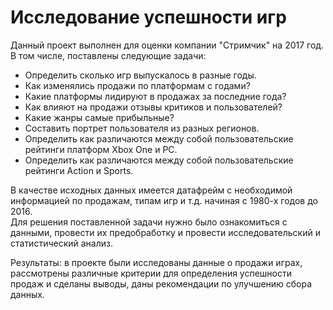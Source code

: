 # Исследование успешности игр
  
Данный проект выполнен для оценки компании "Стримчик" на 2017 год. В том числе, поставлены следующие задачи:  
- Определить сколько игр выпускалось в разные годы.
- Как изменялись продажи по платформам с годами?
- Какие платформы лидируют в продажах за последние года?
- Как влияют на продажи отзывы критиков и пользователей?
- Какие жанры самые прибыльные?
- Составить портрет пользователя из разных регионов.
- Определить как различаются между собой пользовательские рейтинги платформ Xbox One и PC.
- Определить как различаются между собой пользовательские рейтинги Action и Sports.  
  
В качестве исходных данных имеется датафрейм с необходимой информацией по продажам, типам игр и т.д. начиная с 1980-х годов до 2016.  
Для решения поставленной задачи нужно было ознакомиться с данными, провести их предобработку и провести исследовательский и статистический анализ.
  
Результаты: в проекте были исследованы данные о продажи играх, рассмотрены различные критерии для определения успешности продаж и сделаны выводы, даны рекомендации по улучшению сбора данных.

